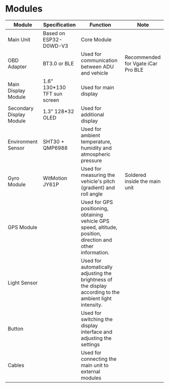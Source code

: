 # Modules

| Module                   | Specification                | Function                                                                                                    | Note                               |
| ------------------------ | ---------------------------- | ----------------------------------------------------------------------------------------------------------- | ---------------------------------- |
| Main Unit                | Based on ESP32-D0WD-V3       | Core Module                                                                                                 |                                    |
| OBD Adapter              | BT3.0 or BLE                 | Used for communication between ADU and vehicle                                                              | Recommended for Vgate iCar Pro BLE |
| Main Display Module      | 1.6" 130\*130 TFT sun screen | Used for main display                                                                                       |                                    |
| Secondary Display Module | 1.3" 128\*32 OLED            | Used for additional display                                                                                 |                                    |
| Environment Sensor       | SHT30 + QMP6988              | Used for ambient temperature, humidity and atmospheric pressure                                             |                                    |
| Gyro Module              | WitMotion JY61P              | Used for measuring the vehicle's pitch (gradient) and roll angle                                            | Soldered inside the main unit      |
| GPS Module               |                              | Used for GPS positioning, obtaining vehicle GPS speed, altitude, position, direction and other information. |                                    |
| Light Sensor             |                              | Used for automatically adjusting the brightness of the display according to the ambient light intensity.    |                                    |
| Button                   |                              | Used for switching the display interface and adjusting the settings                                         |                                    |
| Cables                   |                              | Used for connecting the main unit to external modules                                                       |                                    |
